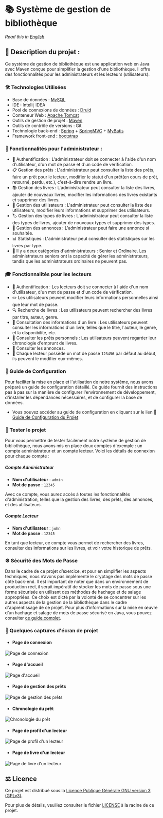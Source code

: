 # 📚 Système de gestion de bibliothèque
*Read this in [English](README_en.md)*

## 📝 Description du projet :
Ce système de gestion de bibliothèque est une application web en Java avec Maven conçue pour simplifier la gestion d'une bibliothèque. Il offre des fonctionnalités pour les administrateurs et les lecteurs (utilisateurs).

### 🛠️ Technologies Utilisées
- Base de données : [MySQL](library.sql)
- IDE : Intellij IDEA
- Pool de connexions de données : [Druid](https://github.com/alibaba/druid/wiki/FAQ)
- Conteneur Web : [Apache Tomcat](https://tomcat.apache.org/)
- Outils de gestion de projet : [Maven](pom.xml)
- Outils de contrôle de versions : Git
- Technologie back-end : [Spring](src/main/resources/spring.xml) + [SpringMVC](src/main/resources/springmvc.xml) + [MyBatis](src/main/resources/generatorConfig.xml)
- Framework front-end : [bootstrap](https://getbootstrap.com/)

### 💼 Fonctionnalités pour l'administrateur :
- 🔐 Authentification : L'administrateur doit se connecter à l'aide d'un nom d'utilisateur, d'un mot de passe et d'un code de vérification.
- 📋 Gestion des prêts : L'administrateur peut consulter la liste des prêts, faire un prêt pour le lecteur, modifier le statut d'un prêt(en cours de prêt, retourné, perdu, etc.), c'est-à-dire rendre un livre.
- 📚 Gestion des livres : L'administrateur peut consulter la liste des livres, ajouter de nouveaux livres, modifier les informations des livres existants et supprimer des livres.
- 👥 Gestion des utilisateurs : L'administrateur peut consulter la liste des utilisateurs, modifier leurs informations et supprimer des utilisateurs.
- 🏷️ Gestion des types de livres : L'administrateur peut consulter la liste des types de livres, ajouter de nouveaux types et supprimer des types.
- 📢 Gestion des annonces : L'administrateur peut faire une annonce si souhaitée.
- 📊 Statistiques : L'administrateur peut consulter des statistiques sur les livres par type.
- 👑 Il y a deux catégories d'administrateurs : Senior et Ordinaire. Les administrateurs seniors ont la capacité de gérer les administrateurs, tandis que les administrateurs ordinaires ne peuvent pas.

### ‍🎓 Fonctionnalités pour les lecteurs
- 🔐 Authentification : Les lecteurs doit se connecter à l'aide d'un nom d'utilisateur, d'un mot de passe et d'un code de vérification.
- ✏️ Les utilisateurs peuvent modifier leurs informations personnelles ainsi que leur mot de passe.
- 🔍 Recherche de livres : Les utilisateurs peuvent rechercher des livres par titre, auteur, genre.
- 📘 Consultation des informations d'un livre : Les utilisateurs peuvent consulter les informations d'un livre, telles que le titre, l'auteur, le genre, et la disponibilité, etc.
- 📆 Consulter les prêts personnels : Les utilisateurs peuvent regarder leur chronologie d'emprunt de livres.
- 📢 Consulter les annonces.
- 🔑 Chaque lecteur possède un mot de passe `123456` par défaut au début, ils peuvent le modifier eux-mêmes.

### 📖 Guide de Configuration
Pour faciliter la mise en place et l'utilisation de notre système, nous avons préparé un guide de configuration détaillé. Ce guide fournit des instructions pas à pas sur la manière de configurer l'environnement de développement, d'installer les dépendances nécessaires, et de configurer la base de données.

- Vous pouvez accéder au guide de configuration en cliquant sur le lien 🔧 [Guide de Configuration du Projet](configuration.pdf)


### 🚀 Tester le projet
Pour vous permettre de tester facilement notre système de gestion de bibliothèque, nous avons mis en place deux comptes d'exemple : un compte administrateur et un compte lecteur. Voici les détails de connexion pour chaque compte :
##### Compte Administrateur
- **Nom d'utilisateur** : `admin`
- **Mot de passe** : `12345`

Avec ce compte, vous aurez accès à toutes les fonctionnalités d'administration, telles que la gestion des livres, des prêts, des annonces, et des utilisateurs.
##### Compte Lecteur
- **Nom d'utilisateur** : `john`
- **Mot de passe** : `12345`

En tant que lecteur, ce compte vous permet de rechercher des livres, consulter des informations sur les livres, et voir votre historique de prêts.

### ⚙️ Sécurité des Mots de Passe

Dans le cadre de ce projet d’exercice, et pour en simplifier les aspects techniques, nous n’avons pas implémenté le cryptage des mots de passe côté back-end. Il est important de noter que dans un environnement de production réel, il serait impératif de stocker les mots de passe sous une forme sécurisée en utilisant des méthodes de hachage et de salage appropriées. Ce choix est dicté par la volonté de se concentrer sur les autres aspects de la gestion de la bibliothèque dans le cadre d'apprentissage de ce projet. Pour plus d’informations sur la mise en œuvre d’un hachage et salage de mots de passe sécurisé en Java, vous pouvez consulter [ce guide complet](https://howtodoinjava.com/java/java-security/how-to-generate-secure-password-hash-md5-sha-pbkdf2-bcrypt-examples/).

### 📸 Quelques captures d'écran de projet
- #### Page de connexion
![Page de connexion](src/main/webapp/images/loginPage.png)
- #### Page d'accueil
![Page d'accueil](src/main/webapp/images/homePage.png)
- #### Page de gestion des prêts
![Page de gestion des prêts](src/main/webapp/images/LendManagePage.png)
- #### Chronologie du prêt
![Chronologie du prêt](src/main/webapp/images/lendingTimeline.png)
- #### Page de profil d'un lecteur
![Page de profil d'un lecteur](src/main/webapp/images/profileReader.png)
- #### Page de livre d'un lecteur
![Page de livre d'un lecteur](src/main/webapp/images/bookPageReader.png)

## ⚖️ Licence 
Ce projet est distribué sous la [Licence Publique Générale GNU version 3 (GPLv3)](LICENSE).

Pour plus de détails, veuillez consulter le fichier [LICENSE](LICENSE) à la racine de ce projet.





